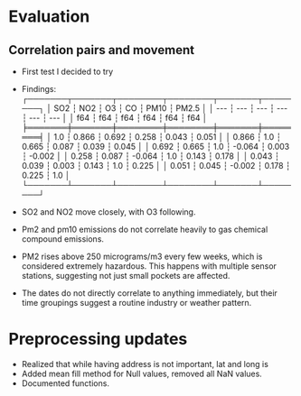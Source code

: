 # Evaluation 

## Correlation pairs and movement
- First test I decided to try 
- Findings:
┌───────┬───────┬────────┬────────┬───────┬────────┐
│ SO2   ┆ NO2   ┆ O3     ┆ CO     ┆ PM10  ┆ PM2.5  │
│ ---   ┆ ---   ┆ ---    ┆ ---    ┆ ---   ┆ ---    │
│ f64   ┆ f64   ┆ f64    ┆ f64    ┆ f64   ┆ f64    │
╞═══════╪═══════╪════════╪════════╪═══════╪════════╡
│ 1.0   ┆ 0.866 ┆ 0.692  ┆ 0.258  ┆ 0.043 ┆ 0.051  │
│ 0.866 ┆ 1.0   ┆ 0.665  ┆ 0.087  ┆ 0.039 ┆ 0.045  │
│ 0.692 ┆ 0.665 ┆ 1.0    ┆ -0.064 ┆ 0.003 ┆ -0.002 │
│ 0.258 ┆ 0.087 ┆ -0.064 ┆ 1.0    ┆ 0.143 ┆ 0.178  │
│ 0.043 ┆ 0.039 ┆ 0.003  ┆ 0.143  ┆ 1.0   ┆ 0.225  │
│ 0.051 ┆ 0.045 ┆ -0.002 ┆ 0.178  ┆ 0.225 ┆ 1.0    │
└───────┴───────┴────────┴────────┴───────┴────────┘

- SO2 and NO2 move closely, with O3 following. 
- Pm2 and pm10 emissions do not correlate heavily to gas chemical compound emissions.
- PM2 rises above 250 micrograms/m3 every few weeks, which is considered extremely hazardous. This happens with multiple sensor stations, 
suggesting not just small pockets are affected.
- The dates do not directly correlate to anything immediately, but their time groupings suggest a routine industry or weather pattern.


# Preprocessing updates
- Realized that while having address is not important, lat and long is 
- Added mean fill method for Null values, removed all NaN values. 
- Documented functions.

